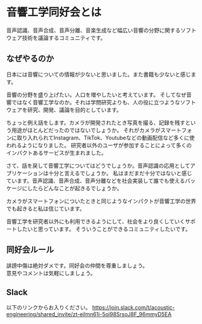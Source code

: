 # 音響工学同好会とは
音声認識、音声合成、音声分離、音楽生成など幅広い音響の分野に関するソフトウェア技術を議論するコミュニティです。

## なぜやるのか
日本には音響についての情報が少ないと思いました。また書籍も少ないと感じます。

音響の分野を盛り上げたい。人口を増やしたいと考えています。
そしてなぜ音響ではなく音響工学なのか。それは学問研究よりも、人の役に立つようなソフトウェアを研究、開発、議論を目的としています。

ちょっと例え話をします。カメラが開発されたとき写真を撮る、記録を残すという用途がほとんどだったのではないでしょうか。
それがカメラがスマートフォンに取り入れられてInstagram、TikTok、Youtubeなどの動画配信など多くに使われるようになりました。
研究者以外のユーザが参加することによって多くのインパクトあるサービスが生まれました。

さて、話を戻して音響工学についてはどうでしょうか。音声認識の応用としてアプリケーションは十分と言えるでしょうか。
私はまだまだ十分ではないと感じています。音声認識、音声合成、音声分離などを社会実装して誰でも使えるパッケージにしたらどんなことが起きるでしょうか。

カメラがスマートフォンについたときと同じようなインパクトが音響工学の世界でも起きると私は信じています。

音響工学を研究者以外にも利用できるようにして、社会をより良くしていくサポートしたいと思っています。
そういうことができるコミュニティしたいです。

## 同好会ルール
誹謗中傷は絶対ダメです。同好会の仲間を尊重しましょう。　  
意見やコメントは気軽にしましょう。  

## Slack
以下のリンクからお入りください。
https://join.slack.com/t/acoustic-engineering/shared_invite/zt-eilmn61i-5oi98SrsoJ8F_96mmyD5EA
